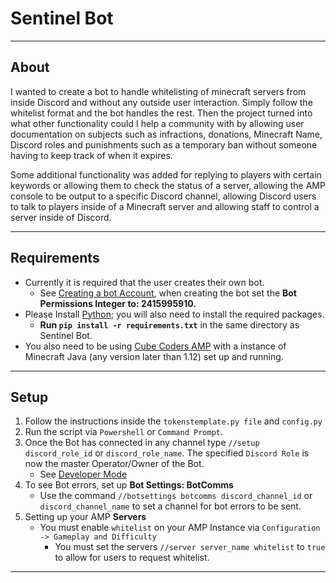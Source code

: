 # Sentinel Bot 
---
## About
I wanted to create a bot to handle whitelisting of minecraft servers from inside Discord and without any outside user interaction. Simply follow the whitelist format and the bot handles the rest. Then the project turned into what other functionality could I help a community with by allowing user documentation on subjects such as infractions, donations, Minecraft Name, Discord roles and punishments such as a temporary ban without someone having to keep track of when it expires. 

Some additional functionality was added for replying to players with certain keywords or allowing them to check the status of a server, allowing the AMP console to be output to a specific Discord channel, allowing Discord users to talk to players inside of a Minecraft server and allowing staff to control a server inside of Discord.

---
## Requirements

- Currently it is required that the user creates their own bot. 
    - See [Creating a bot Account](https://discordpy.readthedocs.io/en/stable/discord.html), when creating the bot set the **Bot Permissions Integer to: 2415995910.**
- Please Install [Python](https://www.python.org/); you will also need to install the required packages. 
    - **Run `pip install -r requirements.txt`** in the same directory as Sentinel Bot.
- You also need to be using [Cube Coders AMP](https://cubecoders.com/AMP) with a instance of Minecraft Java (any version later than 1.12) set up and running.

---

## Setup
1. Follow the instructions inside the `tokenstemplate.py file` and `config.py`
2. Run the script via `Powershell` or `Command Prompt`.
3. Once the Bot has connected in any channel type `//setup discord_role_id` or `discord_role_name`. The specified `Discord Role` is now the master Operator/Owner of the Bot. 
    - See [Developer Mode](https://www.howtogeek.com/714348/how-to-enable-or-disable-developer-mode-on-discord/)
4. To see Bot errors, set up **Bot Settings: BotComms**
    - Use the command `//botsettings botcomms discord_channel_id` or `discord_channel_name` to set a channel for bot errors to be sent.
5. Setting up your AMP **Servers**
    - You must enable `whitelist` on your AMP Instance via `Configuration -> Gameplay and Difficulty`
        - You must set the servers `//server server_name whitelist` to `true` to allow for users to request whitelist.
---
